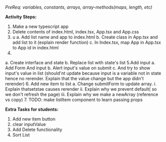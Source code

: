 _PreReq: variables, constants, arrays, array-methods(maps, length, etc)_

**Activity Steps:**
1. Make a new typescript app
2. Delete contents of index.html, index.tsx, App.tsx and  App.css
3. u
  a. Add list name and app to index.html
  b. Create class in App.tsx and add list to it (explain render function)
  c. In Index.tsx, map App in App.tsx to App id in index.html
4.
  a. Create interface and state
  b. Replace list with state&#39;s list
5.Add input
  a. Add Form And input
  b. Alert input&#39;s value on submit
  c. And try to show input&#39;s value in list (should&#39;nt update because input is a variable not in state hence no rerender. Explain that the value change but the app didn&#39;t rerender)
6. Add new item to list
  a. Change submitForm to update array.
    i. Explain thatsetstae causes rerender
    ii. Explain why we prevent default( so we don&#39;t refresh the page)
    iii. Explain why we make a newArray (reference vs copy)
7. TODO: make listItem component to learn passing props

**Extra Tasks for students:**

1. Add new item button
2. clear inputValue
3. Add Delete functionality
4. Sort List
